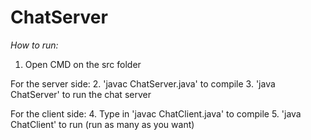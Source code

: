 # ChatServer

*How to run:*
1. Open CMD on the src folder

For the server side:
2. 'javac ChatServer.java' to compile
3. 'java ChatServer' to run the chat server

For the client side:
4. Type in 'javac ChatClient.java' to compile
5. 'java ChatClient' to run (run as many as you want)